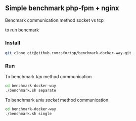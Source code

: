 ## Simple benchmark php-fpm + nginx

Bencmark communication method socket vs tcp

to run bencmark

### Install

```bash
git clone git@github.com:sfortop/benchmark-docker-way.git
```

### Run

To benchmark _tcp_ method communication 
```bash
cd benchmark-docker-way
./benchmark.sh separate
```
To benchmark _unix socket_ method communication 
```bash
cd benchmark-docker-way
./benchmark.sh single
```
